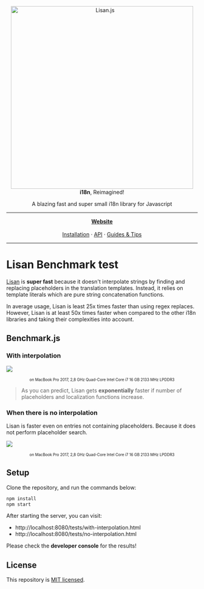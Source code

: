 <p align="center">
  <img alt="Lisan.js" src="https://raw.githubusercontent.com/lisanjs/lisan/master/website/static/img/logo/banners/5_big.png" width="480">
  <br>
  <strong>i18n</strong>, Reimagined!
</p>

<p align="center">
  A blazing fast and super small i18n library for Javascript
</p>

<hr>

<p align="center">
<a href="https://lisanjs.com"><strong>Website</strong></a><br><br>
<a href="https://lisanjs.com/docs/what-is-lisan#installation">Installation</a> ·
<a href="https://lisanjs.com/docs/docs/full-api-reference">API</a> ·
<a href="https://lisanjs.com/docs/docs/pluralization">Guides & Tips</a>
</p>

<hr>

# Lisan Benchmark test

[Lisan](https://lisanjs.com) is **super fast** because it doesn't interpolate strings
by finding and replacing placeholders in the translation templates.
Instead, it relies on template literals which are pure string
concatenation functions.

In average usage, Lisan is least 25x times faster than using regex replaces.
However, Lisan is at least 50x times faster when compared to the other i18n
libraries and taking their complexities into account.

## Benchmark.js

### With interpolation

<a href="https://lisanjs.com/img/with-interpolation.png" target="_blank"><img src="https://lisanjs.com/img/with-interpolation.png"></a>

<p align="center" style="font-size: 10px">
on MacBook Pro 2017, 2,8 GHz Quad-Core Intel Core i7 16 GB 2133 MHz LPDDR3
<p>

> As you can predict, Lisan gets **exponentially** faster if
> number of placeholders and localization functions increase.

### When there is no interpolation

Lisan is faster even on entries not containing placeholders.
Because it does not perform placeholder search.

<a href="https://lisanjs.com/img/no-interpolation.png" target="_blank"><img src="https://lisanjs.com/img/no-interpolation.png"></a>

<p align="center" style="font-size: 10px">
on MacBook Pro 2017, 2,8 GHz Quad-Core Intel Core i7 16 GB 2133 MHz LPDDR3
<p>

## Setup

Clone the repository, and run the commands below:

```bash
npm install
npm start
```

After starting the server, you can visit:

- http://localhost:8080/tests/with-interpolation.html
- http://localhost:8080/tests/no-interpolation.html

Please check the **developer console** for the results!

## License

This repository is [MIT licensed](./LICENCE).

